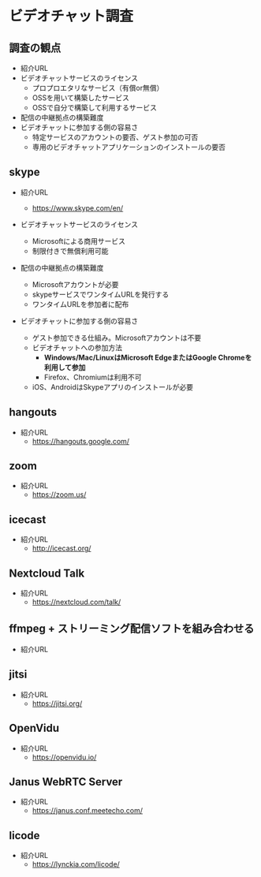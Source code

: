 # ビデオチャット調査

## 調査の観点

- 紹介URL
- ビデオチャットサービスのライセンス
  - プロプロエタリなサービス（有償or無償）
  - OSSを用いて構築したサービス
  - OSSで自分で構築して利用するサービス
- 配信の中継拠点の構築難度
- ビデオチャットに参加する側の容易さ
  - 特定サービスのアカウントの要否、ゲスト参加の可否
  - 専用のビデオチャットアプリケーションのインストールの要否

## skype

- 紹介URL
    - https://www.skype.com/en/

- ビデオチャットサービスのライセンス
    - Microsoftによる商用サービス
    - 制限付きで無償利用可能

- 配信の中継拠点の構築難度
    - Microsoftアカウントが必要
    - skypeサービスでワンタイムURLを発行する
    - ワンタイムURLを参加者に配布

- ビデオチャットに参加する側の容易さ
    - ゲスト参加できる仕組み。Microsoftアカウントは不要
    - ビデオチャットへの参加方法
        - **Windows/Mac/LinuxはMicrosoft EdgeまたはGoogle Chromeを利用して参加**
        - Firefox、Chromiumは利用不可
    - iOS、AndroidはSkypeアプリのインストールが必要

## hangouts

- 紹介URL
    - https://hangouts.google.com/


## zoom

- 紹介URL
    - https://zoom.us/

## icecast

- 紹介URL
    - http://icecast.org/

## Nextcloud Talk

- 紹介URL
    - https://nextcloud.com/talk/


## ffmpeg + ストリーミング配信ソフトを組み合わせる

- 紹介URL


## jitsi

- 紹介URL
    - https://jitsi.org/


## OpenVidu

- 紹介URL
    - https://openvidu.io/


## Janus WebRTC Server

- 紹介URL
    - https://janus.conf.meetecho.com/


## licode

- 紹介URL
    - https://lynckia.com/licode/
